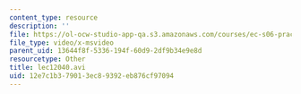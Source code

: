 ```yaml
---
content_type: resource
description: ''
file: https://ol-ocw-studio-app-qa.s3.amazonaws.com/courses/ec-s06-practical-electronics-fall-2004/12e7c1b379013ec89392eb876cf97094_lec12040.avi
file_type: video/x-msvideo
parent_uid: 13644f8f-5336-194f-60d9-2df9b34e9e8d
resourcetype: Other
title: lec12040.avi
uid: 12e7c1b3-7901-3ec8-9392-eb876cf97094
---
```

